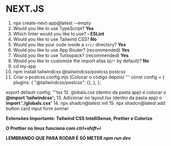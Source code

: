 # NEXT.JS

1. npx create-next-app@latest --empty
2. Would you like to use TypeScript? **Yes**
3. Which linter would you like to use? › **ESLint**
4. Would you like to use Tailwind CSS? **No**
5. Would you like your code inside a `src/` directory? **Yes**
6. Would you like to use App Router? (recommended) **Yes**
7. Would you like to use Turbopack? (recommended) **Yes**
8. Would you like to customize the import alias (`@/*` by default)? **No**
9. cd my-app
10. npm install tailwindcss @tailwindcss/postcss postcss
11. Criar o postcss.config.mjs (Colocar o código depois)
'''
const config = {
    plugins: {
        "@tailwindcss/postcss": {},
    },
};

export default config;
'''tsx
12. globals.css (dentro da pasta app) e colocar o **@import 'tailwindcss';**
13. Adicionar no layout.tsx (dentro da pasta app) o **import './globals.css'**
14. npx shadcn@latest init
15. npx shadcn@latest add button card input form sonner


**Extensões Importante: Tailwind CSS IntelliSense, Prettier e Colorize**

**O Prettier no linux funciona com _ctrl+shift+i_**

**LEMBRANDO QUE PARA RODAR É SÓ METER _npm run dev_**